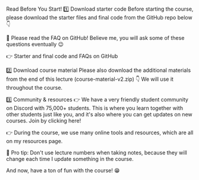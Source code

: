 Read Before You Start!
1️⃣ Download starter code
Before starting the course, please download the starter files and final code from the GitHub repo below 👇

🚨 Please read the FAQ on GitHub! Believe me, you will ask some of these questions eventually 😉

👉 Starter and final code and FAQs on GitHub



2️⃣ Download course material
Please also download the additional materials from the end of this lecture (course-material-v2.zip) 👇
We will use it throughout the course.



3️⃣ Community & resources
👉 We have a very friendly student community on Discord with 75,000+ students. This is where you learn together with other students just like you, and it's also where you can get updates on new courses. Join by clicking here!

👉 During the course, we use many online tools and resources, which are all on my resources page.

👋 Pro tip: Don't use lecture numbers when taking notes, because they will change each time I update something in the course.



And now, have a ton of fun with the course! 😁

